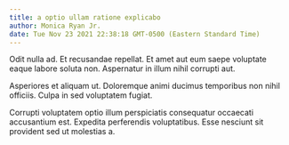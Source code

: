 ```yaml
---
title: a optio ullam ratione explicabo
author: Monica Ryan Jr.
date: Tue Nov 23 2021 22:38:18 GMT-0500 (Eastern Standard Time)
---
```

Odit nulla ad. Et recusandae repellat. Et amet aut eum saepe voluptate eaque labore soluta non. Aspernatur in illum nihil corrupti aut.

 Asperiores et aliquam ut. Doloremque animi ducimus temporibus non nihil officiis. Culpa in sed voluptatem fugiat.

 Corrupti voluptatem optio illum perspiciatis consequatur occaecati accusantium est. Expedita perferendis voluptatibus. Esse nesciunt sit provident sed ut molestias a.